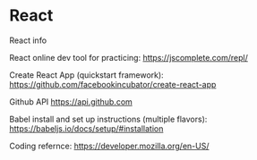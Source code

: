 # React
React info

React online dev tool for practicing: https://jscomplete.com/repl/ 

Create React App (quickstart framework): https://github.com/facebookincubator/create-react-app 

Github API https://api.github.com

Babel install and set up instructions (multiple flavors): https://babeljs.io/docs/setup/#installation

Coding refernce: https://developer.mozilla.org/en-US/
